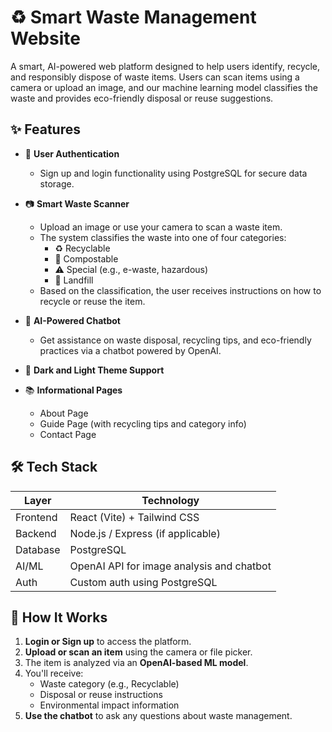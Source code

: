 # ♻️ Smart Waste Management Website

A smart, AI-powered web platform designed to help users identify, recycle, and responsibly dispose of waste items. Users can scan items using a camera or upload an image, and our machine learning model classifies the waste and provides eco-friendly disposal or reuse suggestions.

## ✨ Features

- 🔐 **User Authentication**  
  - Sign up and login functionality using PostgreSQL for secure data storage.

- 📷 **Smart Waste Scanner**  
  - Upload an image or use your camera to scan a waste item.
  - The system classifies the waste into one of four categories:
    - ♻️ Recyclable
    - 🌱 Compostable
    - ⚠️ Special (e.g., e-waste, hazardous)
    - 🚯 Landfill
  - Based on the classification, the user receives instructions on how to recycle or reuse the item.

- 🤖 **AI-Powered Chatbot**  
  - Get assistance on waste disposal, recycling tips, and eco-friendly practices via a chatbot powered by OpenAI.

- 🌙 **Dark and Light Theme Support**

- 📚 **Informational Pages**
  - About Page
  - Guide Page (with recycling tips and category info)
  - Contact Page

## 🛠️ Tech Stack

| Layer     | Technology                    |
|-----------|-------------------------------|
| Frontend  | React (Vite) + Tailwind CSS   |
| Backend   | Node.js / Express (if applicable) |
| Database  | PostgreSQL                    |
| AI/ML     | OpenAI API for image analysis and chatbot |
| Auth      | Custom auth using PostgreSQL  |

## 🚀 How It Works

1. **Login or Sign up** to access the platform.
2. **Upload or scan an item** using the camera or file picker.
3. The item is analyzed via an **OpenAI-based ML model**.
4. You'll receive:
   - Waste category (e.g., Recyclable)
   - Disposal or reuse instructions
   - Environmental impact information
5. **Use the chatbot** to ask any questions about waste management.
